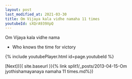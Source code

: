 ```yaml
---
layout: post
last_modified_at: 2021-03-30
title: Om Vijaya kala vidhe namaha 11 times
youtubeId: sXQrA939XpQ
---
```

 
 
Om Vijaya kala vidhe nama 
 
 -  Who knows the time for victory 
 
  
 
  
 
 
 
 
 
 


{% include youtubePlayer.html id=page.youtubeId %}
 
[Next]({{ site.baseurl }}{% link  split1/_posts/2013-04-15-Om jyothishamayanaya namaha 11 times.md%})
 
